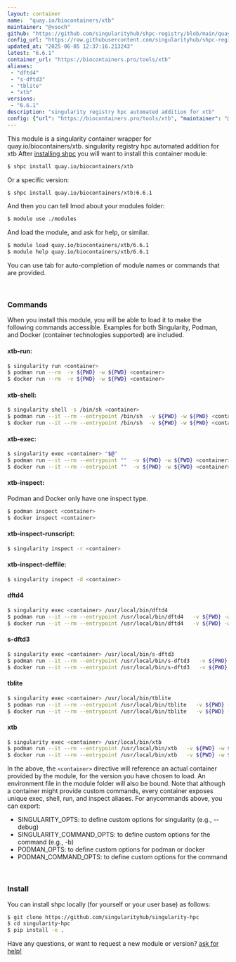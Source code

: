 ```yaml
---
layout: container
name:  "quay.io/biocontainers/xtb"
maintainer: "@vsoch"
github: "https://github.com/singularityhub/shpc-registry/blob/main/quay.io/biocontainers/xtb/container.yaml"
config_url: "https://raw.githubusercontent.com/singularityhub/shpc-registry/main/quay.io/biocontainers/xtb/container.yaml"
updated_at: "2025-06-05 12:37:16.213243"
latest: "6.6.1"
container_url: "https://biocontainers.pro/tools/xtb"
aliases:
 - "dftd4"
 - "s-dftd3"
 - "tblite"
 - "xtb"
versions:
 - "6.6.1"
description: "singularity registry hpc automated addition for xtb"
config: {"url": "https://biocontainers.pro/tools/xtb", "maintainer": "@vsoch", "description": "singularity registry hpc automated addition for xtb", "latest": {"6.6.1": "sha256:d5e65f1a111bf7ba461073a7968aeeb6360c4a11cd0887972959abd3d72b26df"}, "tags": {"6.6.1": "sha256:d5e65f1a111bf7ba461073a7968aeeb6360c4a11cd0887972959abd3d72b26df"}, "docker": "quay.io/biocontainers/xtb", "aliases": {"dftd4": "/usr/local/bin/dftd4", "s-dftd3": "/usr/local/bin/s-dftd3", "tblite": "/usr/local/bin/tblite", "xtb": "/usr/local/bin/xtb"}}
---
```


This module is a singularity container wrapper for quay.io/biocontainers/xtb.
singularity registry hpc automated addition for xtb
After [installing shpc](#install) you will want to install this container module:


```bash
$ shpc install quay.io/biocontainers/xtb
```

Or a specific version:

```bash
$ shpc install quay.io/biocontainers/xtb:6.6.1
```

And then you can tell lmod about your modules folder:

```bash
$ module use ./modules
```

And load the module, and ask for help, or similar.

```bash
$ module load quay.io/biocontainers/xtb/6.6.1
$ module help quay.io/biocontainers/xtb/6.6.1
```

You can use tab for auto-completion of module names or commands that are provided.

<br>

### Commands

When you install this module, you will be able to load it to make the following commands accessible.
Examples for both Singularity, Podman, and Docker (container technologies supported) are included.

#### xtb-run:

```bash
$ singularity run <container>
$ podman run --rm  -v ${PWD} -w ${PWD} <container>
$ docker run --rm  -v ${PWD} -w ${PWD} <container>
```

#### xtb-shell:

```bash
$ singularity shell -s /bin/sh <container>
$ podman run --it --rm --entrypoint /bin/sh  -v ${PWD} -w ${PWD} <container>
$ docker run --it --rm --entrypoint /bin/sh  -v ${PWD} -w ${PWD} <container>
```

#### xtb-exec:

```bash
$ singularity exec <container> "$@"
$ podman run --it --rm --entrypoint ""  -v ${PWD} -w ${PWD} <container> "$@"
$ docker run --it --rm --entrypoint ""  -v ${PWD} -w ${PWD} <container> "$@"
```

#### xtb-inspect:

Podman and Docker only have one inspect type.

```bash
$ podman inspect <container>
$ docker inspect <container>
```

#### xtb-inspect-runscript:

```bash
$ singularity inspect -r <container>
```

#### xtb-inspect-deffile:

```bash
$ singularity inspect -d <container>
```


#### dftd4

```bash
$ singularity exec <container> /usr/local/bin/dftd4
$ podman run --it --rm --entrypoint /usr/local/bin/dftd4   -v ${PWD} -w ${PWD} <container> -c " $@"
$ docker run --it --rm --entrypoint /usr/local/bin/dftd4   -v ${PWD} -w ${PWD} <container> -c " $@"
```


#### s-dftd3

```bash
$ singularity exec <container> /usr/local/bin/s-dftd3
$ podman run --it --rm --entrypoint /usr/local/bin/s-dftd3   -v ${PWD} -w ${PWD} <container> -c " $@"
$ docker run --it --rm --entrypoint /usr/local/bin/s-dftd3   -v ${PWD} -w ${PWD} <container> -c " $@"
```


#### tblite

```bash
$ singularity exec <container> /usr/local/bin/tblite
$ podman run --it --rm --entrypoint /usr/local/bin/tblite   -v ${PWD} -w ${PWD} <container> -c " $@"
$ docker run --it --rm --entrypoint /usr/local/bin/tblite   -v ${PWD} -w ${PWD} <container> -c " $@"
```


#### xtb

```bash
$ singularity exec <container> /usr/local/bin/xtb
$ podman run --it --rm --entrypoint /usr/local/bin/xtb   -v ${PWD} -w ${PWD} <container> -c " $@"
$ docker run --it --rm --entrypoint /usr/local/bin/xtb   -v ${PWD} -w ${PWD} <container> -c " $@"
```



In the above, the `<container>` directive will reference an actual container provided
by the module, for the version you have chosen to load. An environment file in the
module folder will also be bound. Note that although a container
might provide custom commands, every container exposes unique exec, shell, run, and
inspect aliases. For anycommands above, you can export:

 - SINGULARITY_OPTS: to define custom options for singularity (e.g., --debug)
 - SINGULARITY_COMMAND_OPTS: to define custom options for the command (e.g., -b)
 - PODMAN_OPTS: to define custom options for podman or docker
 - PODMAN_COMMAND_OPTS: to define custom options for the command

<br>

### Install

You can install shpc locally (for yourself or your user base) as follows:

```bash
$ git clone https://github.com/singularityhub/singularity-hpc
$ cd singularity-hpc
$ pip install -e .
```

Have any questions, or want to request a new module or version? [ask for help!](https://github.com/singularityhub/singularity-hpc/issues)